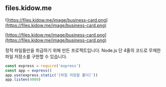 ## files.kidow.me

![https://files.kidow.me/image/business-card.png](https://files.kidow.me/image/business-card.png)

[https://files.kidow.me/image/business-card.png](https://files.kidow.me/image/business-card.png)

정적 파일들만을 취급하기 위해 만든 프로젝트입니다. Node.js 단 4줄의 코드로 무제한 파일 저장소를 구현할 수 있습니다.

```javascript
const express = require('express')
const app = express()
app.use(express.static('[파일 저장할 폴더]'))
app.listen(4000)
```

